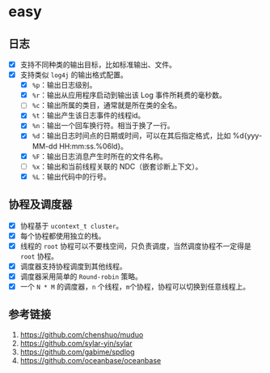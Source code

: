 # easy

## 日志

- [x] 支持不同种类的输出目标，比如标准输出、文件。
- [x] 支持类似 `log4j` 的输出格式配置。
  - [x] `%p`：输出日志级别。
  - [x] `%r`：输出从应用程序启动到输出该 Log 事件所耗费的毫秒数。
  - [ ] `%c`：输出所属的类目，通常就是所在类的全名。
  - [x] `%t`：输出产生该日志事件的线程id。
  - [x] `%n`：输出一个回车换行符。相当于换了一行。
  - [x] `%d`：输出日志时间点的日期或时间，可以在其后指定格式，比如 %d{yyy-MM-dd HH:mm:ss.%06ld}。
  - [x] `%F`：输出日志消息产生时所在的文件名称。
  - [ ] `%x`：输出和当前线程关联的 NDC（嵌套诊断上下文）。
  - [x] `%L`：输出代码中的行号。

## 协程及调度器

- [x] 协程基于 `ucontext_t cluster`。
- [x] 每个协程都使用独立的栈。
- [x] 线程的 `root` 协程可以不要栈空间，只负责调度，当然调度协程不一定得是 `root` 协程。
- [x] 调度器支持协程调度到其他线程。
- [x] 调度器采用简单的 `Round-robin` 策略。
- [x] 一个 `N * M` 的调度器，`n` 个线程，`m`个协程，协程可以切换到任意线程上。

## 参考链接

1. https://github.com/chenshuo/muduo
2. https://github.com/sylar-yin/sylar
3. https://github.com/gabime/spdlog
4. https://github.com/oceanbase/oceanbase
